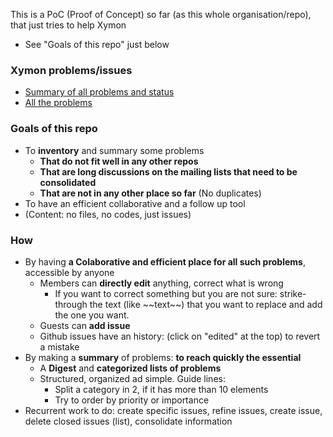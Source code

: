This is a PoC (Proof of Concept) so far (as this whole organisation/repo), that just tries to help Xymon 
- See "Goals of this repo" just below


### Xymon problems/issues
- [Summary of all problems and status](https://github.com/xymon-monitoring/problem-solving/issues/1)
- [All the problems](https://github.com/xymon-monitoring/problem-solving/issues)

### Goals of this repo
- To **inventory** and summary some problems
  -  **That do not fit well in any other repos**
  -  **That are long discussions on the mailing lists that need to be consolidated**
  -  **That are not in any other place so far** (No duplicates)
- To have an efficient collaborative and a follow up tool
- (Content: no files, no codes, just issues)

### How
- By having **a **Colaborative** and efficient place for all such problems**, accessible by anyone
  - Members can **directly edit** anything, correct what is wrong
    - If you want to correct something but you are not sure: strike-through the text (like \~\~text\~\~) that you want to replace and add the one you want.  
  - Guests can **add issue** 
  - Github issues have an history: (click on "edited" at the top) to revert a mistake 
- By making a **summary** of problems: **to reach quickly the essential** 
   - A **Digest** and **categorized lists of problems** 
   - Structured, organized ad simple. Guide lines:
     - Split a category in 2, if it has more than 10 elements 
     - Try to order by priority or importance
- Recurrent work to do: create specific issues, refine issues, create issue, delete closed issues (list), consolidate information

 

